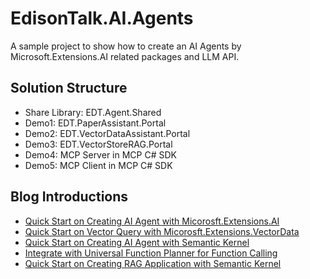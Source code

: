 # EdisonTalk.AI.Agents
A sample project to show how to create an AI Agents by Microsoft.Extensions.AI related packages and LLM API.

## Solution Structure
- Share Library: EDT.Agent.Shared
- Demo1: EDT.PaperAssistant.Portal
- Demo2: EDT.VectorDataAssistant.Portal
- Demo3: EDT.VectorStoreRAG.Portal
- Demo4: MCP Server in MCP C# SDK
- Demo5: MCP Client in MCP C# SDK

## Blog Introductions
- [Quick Start on Creating AI Agent with Micorosft.Extensions.AI](https://www.cnblogs.com/edisonchou/p/-/introduction-to-microsoft-extensions-ai)
- [Quick Start on Vector Query with Micorosft.Extensions.VectorData](https://www.cnblogs.com/edisonchou/p/-/introduction-to-vector-query-demo)
- [Quick Start on Creating AI Agent with Semantic Kernel](https://www.cnblogs.com/edisonchou/p/-/quick-start-on-ai-agent-by-sk)
- [Integrate with Universal Function Planner for Function Calling](https://www.cnblogs.com/edisonchou/p/-/quick-start-with-universal-function-caller)
- [Quick Start on Creating RAG Application with Semantic Kernel](https://www.cnblogs.com/edisonchou/p/-/quick-start-with-universal-function-caller)